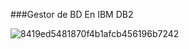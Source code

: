 ###Gestor de BD En IBM DB2

![8419ed5481870f4b1afcb456196b7242](https://user-images.githubusercontent.com/47042324/90304593-a1c87e80-de76-11ea-9f15-df978d2e774e.gif)
